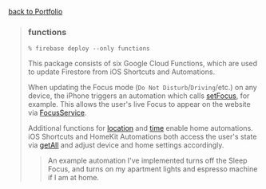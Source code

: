 [back to Portfolio](../)

> ### functions 
> 
> `% firebase deploy --only functions` 
> 
> This package consists of six Google Cloud Functions, which are used to update Firestore from iOS Shortcuts and Automations.
> 
> When updating the Focus mode (`Do Not Disturb`/`Driving`/etc.) on any device, the iPhone triggers an automation which calls [setFocus](shortcuts/focus/set.js), for example. This allows the user's live Focus to appear on the website via [FocusService](../libs/services/src/lib/focus.service.ts).
> 
> Additional functions for [location](shortcuts/location) and [time](shortcuts/time) enable home automations. iOS Shortcuts and HomeKit Automations both access the user's state via [getAll](shortcuts/all/get.js) and adjust device and home settings accordingly.
>
> > An example automation I've implemented turns off the Sleep Focus, and turns on my apartment lights and espresso machine if I am at home.
